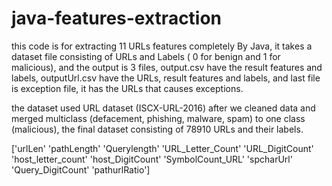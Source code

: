 # java-features-extraction
this code is for extracting 11 URLs features completely By Java, it takes a dataset file consisting of URLs and Labels ( 0 for benign and 1 for malicious), and the output is 3 files, output.csv have the result features and labels, outputUrl.csv have the URLs, result features and labels, and last file is exception file, it has the URLs that causes exceptions.

the dataset used URL dataset (ISCX-URL-2016) after we cleaned data and merged multiclass (defacement, phishing,  malware, spam) to one class (malicious), the final dataset consisting of 78910 URLs and their labels.

['urlLen'		'pathLength'	'Querylength' 'URL_Letter_Count'	'URL_DigitCount'	'host_letter_count' 'host_DigitCount'	'SymbolCount_URL'	'spcharUrl'	 'Query_DigitCount'	'pathurlRatio']
